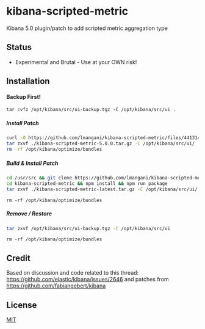 kibana-scripted-metric
=================================

Kibana 5.0 plugin/patch to add scripted metric aggregation type


Status
------

* Experimental and Brutal - Use at your OWN risk!


Installation
------------
#### Backup First!
```
tar cvfz /opt/kibana/src/ui-backup.tgz -C /opt/kibana/src/ui .
```
##### Install Patch
```bash
curl -O https://github.com/lmangani/kibana-scripted-metric/files/441314/kibana-scripted-metric-5.0.0.tar.gz
tar zxvf ./kibana-scripted-metric-5.0.0.tar.gz -C /opt/kibana/src/ui/
rm -rf /opt/kibana/optimize/bundles
```

##### Build & Install Patch
```bash
cd /usr/src && git clone https://github.com/lmangani/kibana-scripted-metric
cd kibana-scripted-metric && npm install && npm run package
tar zxvf ./kibana-scripted-metric-latest.tar.gz -C /opt/kibana/src/ui/
```
```
rm -rf /opt/kibana/optimize/bundles
```

##### Remove / Restore
```bash
tar zxvf /opt/kibana/src/ui-backup.tgz -C /opt/kibana/src/ui
```
```
rm -rf /opt/kibana/optimize/bundles
```

Credit
-------
Based on discussion and code related to this thread: https://github.com/elastic/kibana/issues/2646 and patches from https://github.com/fabiangebert/kibana

License
-------
[MIT](/LICENSE)
